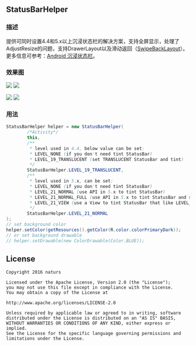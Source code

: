 ## StatusBarHelper ##

### 描述 ###

提供可同时设置4.4和5.x以上沉浸状态栏的解决方案，支持全屏显示，处理了AdjustResize的问题，支持DrawerLayout以及滑动返回（[SwipeBackLayout][1]）。更多信息可参考：[Android 沉浸状态栏][2]。

### 效果图 ###

![](screenshots/screenshots1.png)
![](screenshots/screenshots2.png)

![](screenshots/screenshots3.png)
![](screenshots/screenshots4.png)

### 用法 ###

```java
StatusBarHelper helper = new StatusBarHelper(
        /*Activity*/
        this,
        /**
         * level used in 4.4, below value can be set:
         * LEVEL_NONE (if you don't need tint StatusBar)
         * LEVEL_19_TRANSLUCENT (set TRANSLUCENT StatusBar and tint)
         */
        StatusBarHelper.LEVEL_19_TRANSLUCENT,
        /**
         * level used in 5.x, can be set:
         * LEVEL_NONE (if you don't need tint StatusBar)
         * LEVEL_21_NORMAL (use API in 5.x to tint StatusBar)
         * LEVEL_21_NORMAL_FULL (use API in 5.x to tint StatusBar and set full screen)
         * LEVEL_21_VIEW (use a View to tint StatusBar that like LEVEL_19_TRANSLUCENT)
         */
        StatusBarHelper.LEVEL_21_NORMAL
);
// set background color
helper.setColor(getResources().getColor(R.color.colorPrimaryDark));
// or set background drawable
// helper.setDrawable(new ColorDrawable(Color.BLUE));
```

## License ##

	Copyright 2016 naturs

	Licensed under the Apache License, Version 2.0 (the "License");
	you may not use this file except in compliance with the License.
	You may obtain a copy of the License at

	http://www.apache.org/licenses/LICENSE-2.0

	Unless required by applicable law or agreed to in writing, software
	distributed under the License is distributed on an "AS IS" BASIS,
	WITHOUT WARRANTIES OR CONDITIONS OF ANY KIND, either express or implied.
	See the License for the specific language governing permissions and
	limitations under the License.

[1]:https://github.com/ikew0ng/SwipeBackLayout
[2]:http://blog.csdn.net/mybeta/article/details/50760323